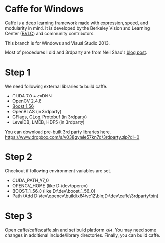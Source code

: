 # Caffe for Windows

Caffe is a deep learning framework made with expression, speed, and modularity in mind.
It is developed by the Berkeley Vision and Learning Center ([BVLC](http://bvlc.eecs.berkeley.edu)) and community contributors.

This branch is for Windows and Visual Studio 2013.

Most of procedures I did and 3rdparty are from Neil Shao's [blog post](https://initialneil.wordpress.com/2015/01/11/build-caffe-in-windows-with-visual-studio-2013-cuda-6-5-opencv-2-4-9/).

# Step 1
We need following external libraries to build caffe.
- CUDA 7.0 + cuDNN
- OpenCV 2.4.8
- [Boost 1.56](http://sourceforge.net/projects/boost/files/boost-binaries/1.56.0/boost_1_56_0-msvc-12.0-64.exe/download)
- OpenBLAS (in 3rdparty)
- GFlags, GLog, Protobuf (in 3rdparty)
- LevelDB, LMDB, HDF5 (in 3rdparty)

You can download pre-built 3rd party libraries here.
https://www.dropbox.com/s/v038gymle57kn7d/3rdparty.zip?dl=0

# Step 2
Checkout if following environment variables are set.
- CUDA_PATH_V7_0
- OPENCV_HOME (like D:\dev\opencv)
- BOOST_1_56_0 (like D:\dev\boost_1_56_0)
- Path (Add D:\dev\opencv\build\x64\vc12\bin;D:\dev\caffe\3rdparty\bin)

# Step 3
Open caffe/caffe/caffe.sln and set build platform `x64`.
You may need some changes in additional include/library directories.
Finally, you can build caffe.
